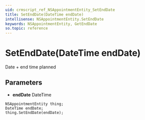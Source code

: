 ```yaml
---
uid: crmscript_ref_NSAppointmentEntity_SetEndDate
title: SetEndDate(DateTime endDate)
intellisense: NSAppointmentEntity.SetEndDate
keywords: NSAppointmentEntity, GetEndDate
so.topic: reference
---
```


# SetEndDate(DateTime endDate)

Date + end time planned

## Parameters

* **endDate** DateTime

```crmscript
NSAppointmentEntity thing;
DateTime endDate;
thing.SetEndDate(endDate);
```

